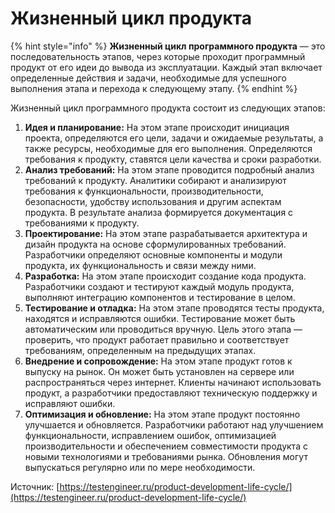 # Жизненный цикл продукта

{% hint style="info" %}
**Жизненный цикл программного продукта** — это последовательность этапов, через которые проходит программный продукт от его идеи до вывода из эксплуатации. Каждый этап включает определенные действия и задачи, необходимые для успешного выполнения этапа и перехода к следующему этапу.&#x20;
{% endhint %}

Жизненный цикл программного продукта состоит из следующих этапов:

1. **Идея и планирование:** На этом этапе происходит инициация проекта, определяются его цели, задачи и ожидаемые результаты, а также ресурсы, необходимые для его выполнения. Определяются требования к продукту, ставятся цели качества и сроки разработки.
2. **Анализ требований:** На этом этапе проводится подробный анализ требований к продукту. Аналитики собирают и анализируют требования к функциональности, производительности, безопасности, удобству использования и другим аспектам продукта. В результате анализа формируется документация с требованиями к продукту.
3. **Проектирование:** На этом этапе разрабатывается архитектура и дизайн продукта на основе сформулированных требований. Разработчики определяют основные компоненты и модули продукта, их функциональность и связи между ними.
4. **Разработка:** На этом этапе происходит создание кода продукта. Разработчики создают и тестируют каждый модуль продукта, выполняют интеграцию компонентов и тестирование в целом.
5. **Тестирование и отладка:** На этом этапе проводятся тесты продукта, находятся и исправляются ошибки. Тестирование может быть автоматическим или проводиться вручную. Цель этого этапа — проверить, что продукт работает правильно и соответствует требованиям, определенным на предыдущих этапах.
6. **Внедрение и сопровождение:** На этом этапе продукт готов к выпуску на рынок. Он может быть установлен на сервере или распространяться через интернет. Клиенты начинают использовать продукт, а разработчики предоставляют техническую поддержку и исправляют ошибки.
7. **Оптимизация и обновление:** На этом этапе продукт постоянно улучшается и обновляется. Разработчики работают над улучшением функциональности, исправлением ошибок, оптимизацией производительности и обеспечением совместимости продукта с новыми технологиями и требованиями рынка. Обновления могут выпускаться регулярно или по мере необходимости.







Источник: [https://testengineer.ru/product-development-life-cycle/](https://testengineer.ru/product-development-life-cycle/)
